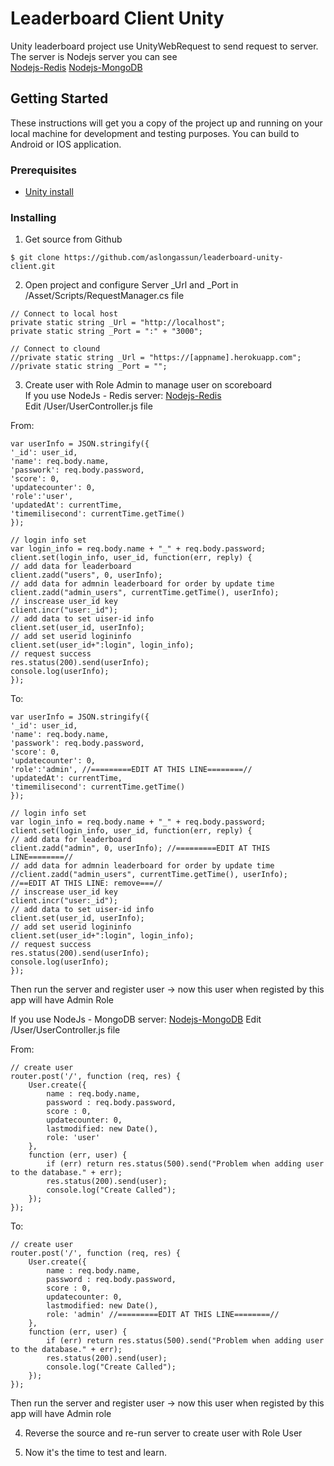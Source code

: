 # Leaderboard Client Unity

Unity leaderboard project use UnityWebRequest to send request to server.
The server is Nodejs server you can see <br />
[Nodejs-Redis](https://github.com/aslongassun/nodejs-redis)
[Nodejs-MongoDB](https://github.com/aslongassun/nodejs-mongodb)

## Getting Started

These instructions will get you a copy of the project up and running on your local machine for development and testing purposes. You can build to Android or IOS application.

### Prerequisites

- [Unity install](https://unity3d.com/)<br />

### Installing

1) Get source from Github<br />
```
$ git clone https://github.com/aslongassun/leaderboard-unity-client.git
```
2) Open project and configure Server _Url and _Port in /Asset/Scripts/RequestManager.cs file <br />
```
// Connect to local host
private static string _Url = "http://localhost";
private static string _Port = ":" + "3000";

// Connect to clound
//private static string _Url = "https://[appname].herokuapp.com";
//private static string _Port = "";
```

3) Create user with Role Admin to manage user on scoreboard<br />
If you use NodeJs - Redis server: [Nodejs-Redis](https://github.com/aslongassun/nodejs-redis)<br />
Edit /User/UserController.js file<br />

From:<br />
```
var userInfo = JSON.stringify({
'_id': user_id,
'name': req.body.name,
'passwork': req.body.password,
'score': 0,
'updatecounter': 0,
'role':'user',
'updatedAt': currentTime,
'timemilisecond': currentTime.getTime()
});

// login info set
var login_info = req.body.name + "_" + req.body.password;
client.set(login_info, user_id, function(err, reply) {
// add data for leaderboard
client.zadd("users", 0, userInfo);
// add data for admnin leaderboard for order by update time
client.zadd("admin_users", currentTime.getTime(), userInfo);
// inscrease user_id key
client.incr("user:_id");
// add data to set uiser-id info
client.set(user_id, userInfo);
// add set userid logininfo
client.set(user_id+":login", login_info);
// request success
res.status(200).send(userInfo);
console.log(userInfo);
});
```
To:<br />
```
var userInfo = JSON.stringify({
'_id': user_id,
'name': req.body.name,
'passwork': req.body.password,
'score': 0,
'updatecounter': 0,
'role':'admin', //=========EDIT AT THIS LINE========//
'updatedAt': currentTime,
'timemilisecond': currentTime.getTime()
});

// login info set
var login_info = req.body.name + "_" + req.body.password;
client.set(login_info, user_id, function(err, reply) {
// add data for leaderboard
client.zadd("admin", 0, userInfo); //=========EDIT AT THIS LINE========//
// add data for admnin leaderboard for order by update time
//client.zadd("admin_users", currentTime.getTime(), userInfo); //==EDIT AT THIS LINE: remove===//
// inscrease user_id key
client.incr("user:_id");
// add data to set uiser-id info
client.set(user_id, userInfo);
// add set userid logininfo
client.set(user_id+":login", login_info);
// request success
res.status(200).send(userInfo);
console.log(userInfo);
});
```
Then run the server and register user -> now this user when registed by this app will have Admin Role<br />

If you use NodeJs - MongoDB server: [Nodejs-MongoDB](https://github.com/aslongassun/nodejs-mongodb)
Edit /User/UserController.js file<br />

From:<br />
```
// create user
router.post('/', function (req, res) {
    User.create({
        name : req.body.name,
        password : req.body.password,
        score : 0,
        updatecounter: 0,
        lastmodified: new Date(),
        role: 'user'
    }, 
    function (err, user) {
        if (err) return res.status(500).send("Problem when adding user to the database." + err);
        res.status(200).send(user);
        console.log("Create Called");
    });
});
```
To:<br />
```
// create user
router.post('/', function (req, res) {
    User.create({
        name : req.body.name,
        password : req.body.password,
        score : 0,
        updatecounter: 0,
        lastmodified: new Date(),
        role: 'admin' //=========EDIT AT THIS LINE========//
    }, 
    function (err, user) {
        if (err) return res.status(500).send("Problem when adding user to the database." + err);
        res.status(200).send(user);
        console.log("Create Called");
    });
});
```
Then run the server and register user -> now this user when registed by this app will have Admin role<br />

4) Reverse the source and re-run server to create user with Role User<br />

5) Now it's the time to test and learn. 




